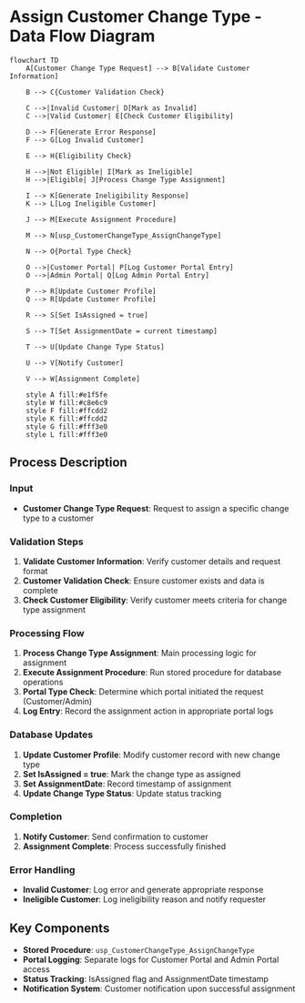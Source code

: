 # Assign Customer Change Type - Data Flow Diagram

```mermaid
flowchart TD
    A[Customer Change Type Request] --> B[Validate Customer Information]
    
    B --> C{Customer Validation Check}
    
    C -->|Invalid Customer| D[Mark as Invalid]
    C -->|Valid Customer| E[Check Customer Eligibility]
    
    D --> F[Generate Error Response]
    F --> G[Log Invalid Customer]
    
    E --> H{Eligibility Check}
    
    H -->|Not Eligible| I[Mark as Ineligible]
    H -->|Eligible| J[Process Change Type Assignment]
    
    I --> K[Generate Ineligibility Response]
    K --> L[Log Ineligible Customer]
    
    J --> M[Execute Assignment Procedure]
    
    M --> N[usp_CustomerChangeType_AssignChangeType]
    
    N --> O{Portal Type Check}
    
    O -->|Customer Portal| P[Log Customer Portal Entry]
    O -->|Admin Portal| Q[Log Admin Portal Entry]
    
    P --> R[Update Customer Profile]
    Q --> R[Update Customer Profile]
    
    R --> S[Set IsAssigned = true]
    
    S --> T[Set AssignmentDate = current timestamp]
    
    T --> U[Update Change Type Status]
    
    U --> V[Notify Customer]
    
    V --> W[Assignment Complete]
    
    style A fill:#e1f5fe
    style W fill:#c8e6c9
    style F fill:#ffcdd2
    style K fill:#ffcdd2
    style G fill:#fff3e0
    style L fill:#fff3e0
```

## Process Description

### Input
- **Customer Change Type Request**: Request to assign a specific change type to a customer

### Validation Steps
1. **Validate Customer Information**: Verify customer details and request format
2. **Customer Validation Check**: Ensure customer exists and data is complete
3. **Check Customer Eligibility**: Verify customer meets criteria for change type assignment

### Processing Flow
1. **Process Change Type Assignment**: Main processing logic for assignment
2. **Execute Assignment Procedure**: Run stored procedure for database operations
3. **Portal Type Check**: Determine which portal initiated the request (Customer/Admin)
4. **Log Entry**: Record the assignment action in appropriate portal logs

### Database Updates
1. **Update Customer Profile**: Modify customer record with new change type
2. **Set IsAssigned = true**: Mark the change type as assigned
3. **Set AssignmentDate**: Record timestamp of assignment
4. **Update Change Type Status**: Update status tracking

### Completion
1. **Notify Customer**: Send confirmation to customer
2. **Assignment Complete**: Process successfully finished

### Error Handling
- **Invalid Customer**: Log error and generate appropriate response
- **Ineligible Customer**: Log ineligibility reason and notify requester

## Key Components

- **Stored Procedure**: `usp_CustomerChangeType_AssignChangeType`
- **Portal Logging**: Separate logs for Customer Portal and Admin Portal access
- **Status Tracking**: IsAssigned flag and AssignmentDate timestamp
- **Notification System**: Customer notification upon successful assignment